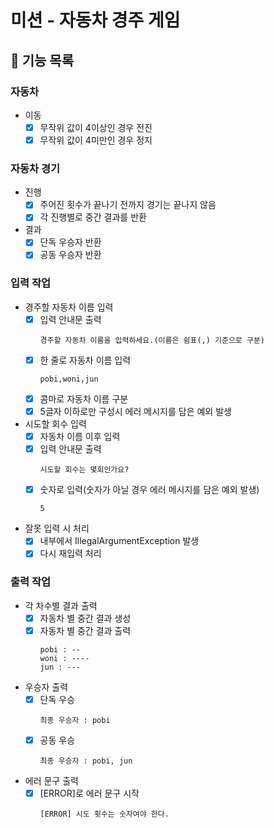 # 미션 - 자동차 경주 게임
## 🚀 기능 목록
### 자동차
- 이동
  - [x] 무작위 값이 4이상인 경우 전진
  - [x] 무작위 값이 4미만인 경우 정지

### 자동차 경기
- 진행
  - [x] 주어진 횟수가 끝나기 전까지 경기는 끝나지 않음
  - [x] 각 진행별로 중간 결과를 반환
- 결과
  - [x] 단독 우승자 반환
  - [x] 공동 우승자 반환
### 입력 작업
- 경주할 자동차 이름 입력
  - [x] 입력 안내문 출력
    ```
    경주할 자동차 이름을 입력하세요.(이름은 쉼표(,) 기준으로 구분)
    ```
  - [x] 한 줄로 자동차 이름 입력
    ```
    pobi,woni,jun
    ```
  - [x] 콤마로 자동차 이름 구분
  - [x] 5글자 이하로만 구성시 에러 메시지를 담은 예외 발생
- 시도할 회수 입력
  - [x] 자동차 이름 이후 입력
  - [x] 입력 안내문 출력
    ```
    시도할 회수는 몇회인가요?
    ```
  - [x] 숫자로 입력(숫자가 아닐 경우 에러 메시지를 담은 예외 발생)
    ```
    5
    ```
- 잘못 입력 시 처리
  - [x] 내부에서 IllegalArgumentException 발생
  - [x] 다시 재입력 처리
  
### 출력 작업
- 각 차수별 결과 출력
  - [x] 자동차 별 중간 결과 생성
  - [x] 자동차 별 중간 결과 출력
    ```
    pobi : --
    woni : ----
    jun : ---
    ```
- 우승자 출력
  - [x] 단독 우승
    ```
    최종 우승자 : pobi
    ```
  - [x] 공동 우승
    ```
    최종 우승자 : pobi, jun
    ```
- 에러 문구 출력
  - [x] [ERROR]로 에러 문구 시작
    ```
    [ERROR] 시도 횟수는 숫자여야 한다.
    ```
